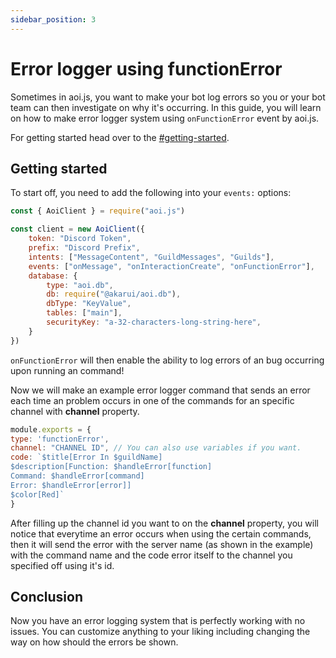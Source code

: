 ```yaml
---
sidebar_position: 3
---
```


# Error logger using functionError

Sometimes in aoi.js, you want to make your bot log errors so you or your bot team can then investigate on why it's occurring. In this guide, you will learn on how to make error logger system using `onFunctionError` event by aoi.js.

For getting started head over to the [#getting-started](error-logger-using-functionerror.md#getting-started "mention").

## Getting started

To start off, you need to add the following into your `events:` options:


```js
const { AoiClient } = require("aoi.js")

const client = new AoiClient({
    token: "Discord Token",
    prefix: "Discord Prefix",
    intents: ["MessageContent", "GuildMessages", "Guilds"],
    events: ["onMessage", "onInteractionCreate", "onFunctionError"], 
    database: {
        type: "aoi.db",
        db: require("@akarui/aoi.db"),
        dbType: "KeyValue",
        tables: ["main"],
        securityKey: "a-32-characters-long-string-here",
    }
})
```


`onFunctionError` will then enable the ability to log errors of an bug occurring upon running an command!

Now we will make an example error logger command that sends an error each time an problem occurs in one of the commands for an specific channel with **channel** property.


```js
module.exports = {
type: 'functionError',
channel: "CHANNEL ID", // You can also use variables if you want.
code: `$title[Error In $guildName]
$description[Function: $handleError[function]
Command: $handleError[command]
Error: $handleError[error]]
$color[Red]`
}
```


After filling up the channel id you want to on the **channel** property, you will notice that everytime an error occurs when using the certain commands, then it will send the error with the server name (as shown in the example) with the command name and the code error itself to the channel you specified off using it's id.

## Conclusion

Now you have an error logging system that is perfectly working with no issues. You can customize anything to your liking including changing the way on how should the errors be shown.
